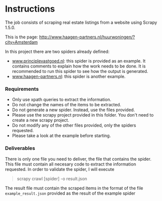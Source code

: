 # Instructions

The job consists of scraping real estate listings from a website using Scrapy 1.5.0.

This is the page: http://www.haagen-partners.nl/huurwoningen/?city=Amsterdam

In this project there are two spiders already defined:

* www.principlevastgoed.nl: this spider is provided as an example. It contains comments to explain how the work needs to be done. It is recommended to run this spider to see how the output is generated.
* www.haagen-partners.nl: this spider is another example.

### Requirements

- Only use xpath queries to extract the information.
- Do not change the names of the items to be extracted.
- Do not generate a new spider. Instead, use the files provided.
- Please use the scrapy project provided in this folder. You don't need to create a new scrapy project.
- Do not modify any of the other files provided, only the spiders requested.
- Please take a look at the example before starting.

### Deliverables

There is only one file you need to deliver, the file that contains the spider. This file must contain all necesary code to extract the information requested.
In order to validate the spider, I will execute 

> scrapy crawl [spider] -o result.json

The result file must contain the scraped items in the format of the file `example_result.json` provided as the result of the example spider
